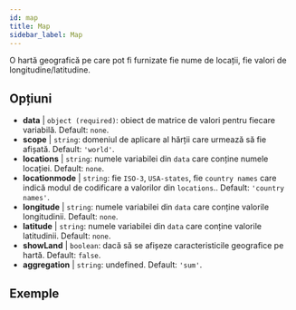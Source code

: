 ```yaml
---
id: map
title: Map
sidebar_label: Map
---
```


O hartă geografică pe care pot fi furnizate fie nume de locații, fie valori de longitudine/latitudine.

## Opțiuni

* __data__ | `object (required)`: obiect de matrice de valori pentru fiecare variabilă. Default: `none`.
* __scope__ | `string`: domeniul de aplicare al hărții care urmează să fie afișată. Default: `'world'`.
* __locations__ | `string`: numele variabilei din `data` care conține numele locației. Default: `none`.
* __locationmode__ | `string`: fie `ISO-3`, `USA-states`, fie `country names` care indică modul de codificare a valorilor din `locations`.. Default: `'country names'`.
* __longitude__ | `string`: numele variabilei din `data` care conține valorile longitudinii. Default: `none`.
* __latitude__ | `string`: numele variabilei din `data` care conține valorile latitudinii. Default: `none`.
* __showLand__ | `boolean`: dacă să se afișeze caracteristicile geografice pe hartă. Default: `false`.
* __aggregation__ | `string`: undefined. Default: `'sum'`.


## Exemple
